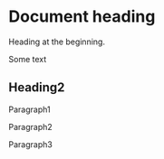# Document heading

Heading at the beginning.

Some text

## Heading2

Paragraph1

Paragraph2

Paragraph3
